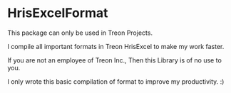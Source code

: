 # HrisExcelFormat

This package can only be used in Treon Projects.<br>

I compile all important formats in Treon HrisExcel to make my work faster.<br>

If you are not an employee of Treon Inc., Then this Library is of no use to you.<br>

I only wrote this basic compilation of format to improve my productivity. :) <br>
